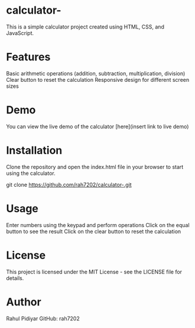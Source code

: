 # calculator-

This is a simple calculator project created using HTML, CSS, and JavaScript.

# Features
Basic arithmetic operations (addition, subtraction, multiplication, division)
Clear button to reset the calculation
Responsive design for different screen sizes

# Demo
You can view the live demo of the calculator [here](insert link to live demo)

# Installation
Clone the repository and open the index.html file in your browser to start using the calculator.

git clone https://github.com/rah7202/calculator-.git

# Usage
Enter numbers using the keypad and perform operations
Click on the equal button to see the result
Click on the clear button to reset the calculation

# License
This project is licensed under the MIT License - see the LICENSE file for details.

# Author
Rahul Pidiyar
GitHub: rah7202
